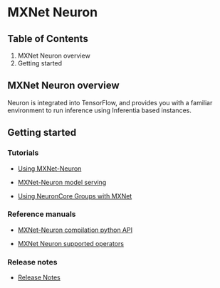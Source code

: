 
# MXNet Neuron

## Table of Contents

1. MXNet Neuron overview
2. Getting started

## MXNet Neuron overview
Neuron is integrated into TensorFlow, and provides you with a familiar environment to run inference using Inferentia based instances.

## Getting started 

### Tutorials

* [Using MXNet-Neuron](./tutorial-compile-infer.md)

* [MXNet-Neuron model serving](./tutorial-model-serving.md)

* [Using NeuronCore Groups with MXNet](./tutorial-neuroncore-groups.md)

### Reference manuals

* [MXNet-Neuron compilation python API](./api-compilation-python-api.md)

* [MXNet Neuron supported operators](../../release-notes/neuron-cc-ops/neuron-cc-ops-mxnet.md)

### Release notes
* [Release Notes](../../release-notes/mxnet-neuron.md )
